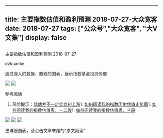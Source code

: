 
---
title:   主要指数估值和盈利预测 2018-07-27-大众宽客
date: 2018-07-27
tags: ["公众号","大众宽客", "大V文集"]
display: false
---


## 



主要指数估值和盈利预测 2018-07-27




dzkuanke




通过深入的数据、直观的图表，展示指数基金投资价值


<img class="" data-copyright="0" data-ratio="0.7583892617449665" data-s="300,640" src="https://mmbiz.qpic.cn/mmbiz_png/PKw3FQPmhIgCN4f7qCVMicQJx3s9lNe0SnZ2aeOENIl4G12BWqa1NrfSNz9ahtEjPk1xC4d9RuhEV6CzPyp87kQ/640?wx_fmt=png" data-type="png" data-w="894" style=""/>

<img class="" data-copyright="0" data-ratio="1.2691466083150984" data-s="300,640" src="https://mmbiz.qpic.cn/mmbiz_png/PKw3FQPmhIgCN4f7qCVMicQJx3s9lNe0SnsrhKhHuV5PrNXibZ6eR6SRib5fLgJjuPg70wIbpw8hNNicXUWWqQ5jgw/640?wx_fmt=png" data-type="png" data-w="914" style=""/>



参考阅读
1. 风险提示：[低估并不一定会立刻上涨](http://mp.weixin.qq.com/s?__biz=MzAwMTc1MDcwNw==&amp;mid=2648272785&amp;idx=1&amp;sn=9d714f0b5ff155d37941bac5e3bd5ae2&amp;chksm=82f92c4db58ea55bd7466b6630b06154a4732053fd8c5ef953f51d77bef4920c4620eb713c68&amp;scene=21#wechat_redirect)1. [如何阅读我的指数历史估值走势图](http://mp.weixin.qq.com/s?__biz=MzAwMTc1MDcwNw==&amp;mid=2648272715&amp;idx=1&amp;sn=d24a7d159b4759e7d1b0a4ab0aaa9c46&amp;chksm=82f92c97b58ea5811a332f94fe1737016e3746b24be59485368eafaf094ef53f828688cb62ae&amp;scene=21#wechat_redirect)1. [如何阅读我的指数估值表，一二段](http://mp.weixin.qq.com/s?__biz=MzAwMTc1MDcwNw==&amp;mid=2648272034&amp;idx=1&amp;sn=12b1858af175753f5ccebc0bc6c4cb4f&amp;chksm=82f92f7eb58ea668f844f51102599d20bb8730f438010159de83e85a4a34df3d44d568a9feb2&amp;scene=21#wechat_redirect)1. [如何阅读我的指数估值表，三段](http://mp.weixin.qq.com/s?__biz=MzAwMTc1MDcwNw==&amp;mid=2648272039&amp;idx=1&amp;sn=09c59d023c3ce227046966f260777cd5&amp;chksm=82f92f7bb58ea66dab5c428c2205bd4dda180360b643b28a357ab3e73a38d19303124242ad4d&amp;scene=21#wechat_redirect)
<img class="" data-copyright="0" data-ratio="0.6" data-s="300,640" src="https://mmbiz.qpic.cn/mmbiz_png/PKw3FQPmhIgCN4f7qCVMicQJx3s9lNe0SUw7ydaib7Gqzb9Oia6UOuUnibribB9c2AoZKmeuNjXAg3nVtGicm63aq6Aw/640?wx_fmt=png" data-type="png" data-w="720" style=""/>

<img class="" data-copyright="0" data-ratio="0.6" data-s="300,640" src="https://mmbiz.qpic.cn/mmbiz_png/PKw3FQPmhIgCN4f7qCVMicQJx3s9lNe0SbrzEkpksEbKlCMWchQ6GV2MgIc0QCcibFMswJGA32UkyDdcvO93ByXA/640?wx_fmt=png" data-type="png" data-w="720" style=""/>

<img class="" data-copyright="0" data-ratio="0.6" data-s="300,640" src="https://mmbiz.qpic.cn/mmbiz_png/PKw3FQPmhIgCN4f7qCVMicQJx3s9lNe0SQIqqD0CEQjCqCGjaUOHgicBUW5dGGdkmmyDSIsYb79OSBFuUgEpMCGQ/640?wx_fmt=png" data-type="png" data-w="720" style=""/>

更详细图表，请点击文章末尾的“原文阅读”








